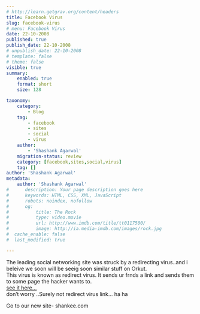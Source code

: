```yaml
---
# http://learn.getgrav.org/content/headers
title: Facebook Virus
slug: facebook-virus
# menu: Facebook Virus
date: 22-10-2008
published: true
publish_date: 22-10-2008
# unpublish_date: 22-10-2008
# template: false
# theme: false
visible: true
summary:
    enabled: true
    format: short
    size: 128

taxonomy:
    category:
        - Blog
    tag:
        - facebook
        - sites
        - social
        - virus
    author:
        - 'Shashank Agarwal'
    migration-status: review
    category: [facebook,sites,social,virus]
    tag: []
author: 'Shashank Agarwal'
metadata:
    author: 'Shashank Agarwal'
#      description: Your page description goes here
#      keywords: HTML, CSS, XML, JavaScript
#      robots: noindex, nofollow
#      og:
#          title: The Rock
#          type: video.movie
#          url: http://www.imdb.com/title/tt0117500/
#          image: http://ia.media-imdb.com/images/rock.jpg
#  cache_enable: false
#  last_modified: true

---
```


The leading social networking site was struck by a redirecting virus..and i beleive we soon will be seeig soon similar stuff on Orkut.  
This virus is known as redirect virus. It sends ur frnds a link and sends them to some page the hacker wants to.  
[see it here…](http://www.f-secure.com/weblog/archives/00001517.html)  
don’t worry ..Surely not redirect virus link… ha ha

Go to our new site- shankee.com

